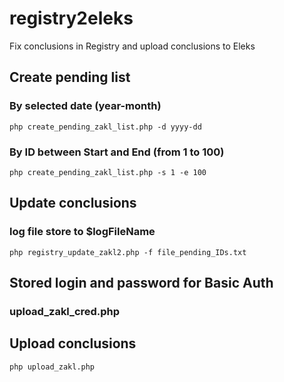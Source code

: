# registry2eleks
Fix conclusions in Registry and upload conclusions to Eleks

## Create pending list
### By selected date (year-month)
`php create_pending_zakl_list.php -d yyyy-dd`
### By ID between Start and End (from 1 to 100)
`php create_pending_zakl_list.php -s 1 -e 100`

## Update conclusions
### log file store to $logFileName
`php registry_update_zakl2.php -f file_pending_IDs.txt`

## Stored login and password for Basic Auth
### upload_zakl_cred.php

## Upload conclusions
`php upload_zakl.php`
